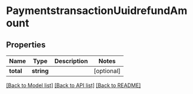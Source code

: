 # PaymentstransactionUuidrefundAmount

## Properties
Name | Type | Description | Notes
------------ | ------------- | ------------- | -------------
**total** | **string** |  | [optional] 

[[Back to Model list]](../README.md#documentation-for-models) [[Back to API list]](../README.md#documentation-for-api-endpoints) [[Back to README]](../README.md)


